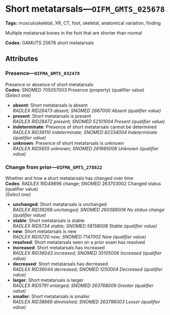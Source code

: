 # Short metatarsals—`OIFM_GMTS_025678`

**Tags:** musculoskeletal, XR, CT, foot, skeletal, anatomical variation, finding

Multiple metatarsal bones in the foot that are shorter than normal

**Codes:** GAMUTS 25678 short metatarsals

## Attributes

### Presence—`OIFMA_GMTS_032478`

Presence or absence of short metatarsals  
**Codes**: SNOMED 705057003 Presence (property) (qualifier value)  
*(Select one)*

- **absent**: Short metatarsals is absent  
_RADLEX RID28473 absent; SNOMED 2667000 Absent (qualifier value)_
- **present**: Short metatarsals is present  
_RADLEX RID28472 present; SNOMED 52101004 Present (qualifier value)_
- **indeterminate**: Presence of short metatarsals cannot be determined  
_RADLEX RID39110 indeterminate; SNOMED 82334004 Indeterminate (qualifier value)_
- **unknown**: Presence of short metatarsals is unknown  
_RADLEX RID5655 unknown; SNOMED 261665006 Unknown (qualifier value)_

### Change from prior—`OIFMA_GMTS_278822`

Whether and how a short metatarsals has changed over time  
**Codes**: RADLEX RID49896 change; SNOMED 263703002 Changed status (qualifier value)  
*(Select one)*

- **unchanged**: Short metatarsals is unchanged  
_RADLEX RID39268 unchanged; SNOMED 260388006 No status change (qualifier value)_
- **stable**: Short metatarsals is stable  
_RADLEX RID5734 stable; SNOMED 58158008 Stable (qualifier value)_
- **new**: Short metatarsals is new  
_RADLEX RID5720 new; SNOMED 7147002 New (qualifier value)_
- **resolved**: Short metatarsals seen on a prior exam has resolved  
- **increased**: Short metatarsals has increased  
_RADLEX RID36043 increased; SNOMED 35105006 Increased (qualifier value)_
- **decreased**: Short metatarsals has decreased  
_RADLEX RID36044 decreased; SNOMED 1250004 Decreased (qualifier value)_
- **larger**: Short metatarsals is larger  
_RADLEX RID5791 enlarged; SNOMED 263768009 Greater (qualifier value)_
- **smaller**: Short metatarsals is smaller  
_RADLEX RID38669 diminished; SNOMED 263796003 Lesser (qualifier value)_